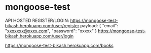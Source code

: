 # mongoose-test

API HOSTED 
REGISTER/LOGIN:
https://mongoose-test-bikash.herokuapp.com/user/register
payload: {
    "email": "xxxxxxx@xxxx.com",
    "password": "xxxxx"
}
https://mongoose-test-bikash.herokuapp.com/user/login

https://mongoose-test-bikash.herokuapp.com/books
